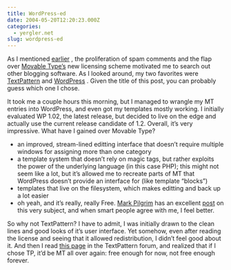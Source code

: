 ```yaml
---
title: WordPress-ed
date: 2004-05-20T12:20:23.000Z
categories:
  - yergler.net
slug: wordpress-ed
---
```

As I mentioned [earlier][1] , the proliferation of spam comments and the flap over [Movable Type’s][2]  new licensing scheme motivated me to search out other blogging software. As I looked around, my two favorites were [TextPattern][3]  and [WordPress][4] . Given the title of this post, you can probably guess which one I chose.

It took me a couple hours this morning, but I managed to wrangle my MT entries into WordPress, and even got my templates mostly working. I initially evaluated WP 1.02, the latest release, but decided to live on the edge and actually use the current release candidate of 1.2. Overall, it’s very impressive. What have I gained over Movable Type?

<ul class="simple">
  <li>
    an improved, stream-lined editting interface that doesn’t require multiple windows for assigning more than one category
  </li>
  <li>
    a template system that doesn’t rely on magic tags, but rather exploits the power of the underlying language (in this case PHP); this might not seem like a lot, but it’s allowed me to recreate parts of MT that WordPress doesn’t provide an interface for (like template “blocks”)
  </li>
  <li>
    templates that live on the filesystem, which makes editting and back up a lot easier
  </li>
  <li>
    oh yeah, and it’s really, really Free. <a class="reference external" href="http://diveintomark.org">Mark Pilgrim</a> has an excellent <a class="reference external" href="http://diveintomark.org/archives/2004/05/14/freedom-0">post</a> on this very subject, and when smart people agree with me, I feel better.
  </li>
</ul>

So why not TextPattern? I have to admit, I was initially drawn to the clean lines and good looks of it’s user interface. Yet somehow, even after reading the license and seeing that it allowed redistribution, I didn’t feel good about it. And then I read [this page][5]  in the TextPattern forum, and realized that if I chose TP, it’d be MT all over again: free enough for now, not free enough forever.



 [1]: http://yergler.net/blog/archives/2004/05/14/comments-spam-and-dollars
 [2]: http://movabletype.org
 [3]: http://www.textpattern.com
 [4]: http://wordpress.org
 [5]: http://forum.textpattern.com/viewtopic.php?id=505
